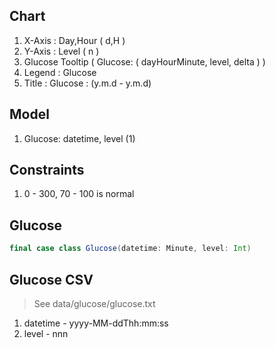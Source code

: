 Chart
-----
1. X-Axis : Day,Hour ( d,H )
2. Y-Axis : Level ( n )
3. Glucose Tooltip ( Glucose: ( dayHourMinute, level, delta ) )
5. Legend : Glucose
6. Title : Glucose : (y.m.d - y.m.d)

Model
-----
1. Glucose: datetime, level (1)

Constraints
-----------
1. 0 - 300, 70 - 100 is normal

Glucose
-------
```scala
final case class Glucose(datetime: Minute, level: Int)
```

Glucose CSV
-----------
>See data/glucose/glucose.txt
1. datetime - yyyy-MM-ddThh:mm:ss
2. level - nnn